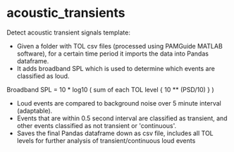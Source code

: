 # acoustic_transients

Detect acoustic transient signals template:

- Given a folder with TOL csv files (processed using PAMGuide MATLAB software), for a certain time period it imports the data into Pandas dataframe. 
- It adds broadband SPL which is used to determine which events are classified as loud. 

Broadband SPL = 10 * log10 ( sum of each TOL level { 10 ** (PSD/10) } )  

- Loud events are compared to background noise over 5 minute interval (adaptable).  
- Events that are within 0.5 second interval are classified as transient, and other events classified as not transient or 'continuous'. 
- Saves the final Pandas dataframe down as csv file, includes all TOL levels for further analysis of transient/continuous loud events
